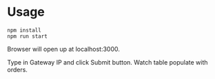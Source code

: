 # Usage

```
npm install
npm run start
```

Browser will open up at localhost:3000.

Type in Gateway IP and click Submit button. Watch table populate with orders.
